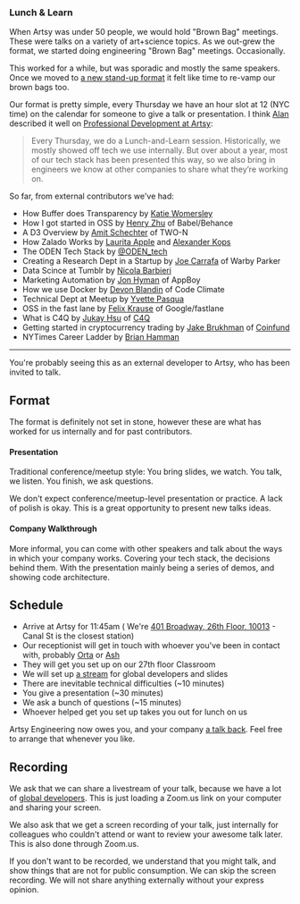 ### Lunch & Learn

When Artsy was under 50 people, we would hold "Brown Bag" meetings. These were talks on a variety of art+science topics. As we out-grew the format, we started doing engineering "Brown Bag" meetings. Occasionally.

This worked for a while, but was sporadic and mostly the same speakers. Once we moved to [a new stand-up format](http://artsy.github.io/blog/2015/03/23/artsy-technology-stack-2015/) it felt like time to re-vamp our brown bags too.

Our format is pretty simple, every Thursday we have an hour slot at 12 (NYC time) on the calendar for someone to give a talk or presentation. I think [Alan](http://twitter.com/alanjay1/) described it well on [Professional Development at Artsy](http://artsy.github.io/blog/2016/09/22/professional-development-at-artsy-engineering/):

> Every Thursday, we do a Lunch-and-Learn session. Historically, we mostly showed off tech we use internally. But over about a year, most of our tech stack has been presented this way, so we also bring in engineers we know at other companies to share what they’re working on.

So far, from external contributors we've had:

* How Buffer does Transparency by [Katie Womersley](http://twitter.com/‪katie_wormers‬)
* How I got started in OSS by [Henry Zhu](http://twitter.com/‪left_pad) of Babel/Behance
* A D3 Overview by [Amit Schechter](http://twitter.com/‪meetamit‬) of TWO-N
* How Zalado Works by [Laurita Apple](http://twitter.com/‪LauritaApplez‬) and [Alexander Kops](http://twitter.com/‪koze‬)
* The ODEN Tech Stack by [@ODEN_tech](http://twitter.com/‪ODEN_tech)
* Creating a Research Dept in a Startup by [Joe Carrafa](http://twitter.com/‪joetastic‬) of Warby Parker
* Data Scince at Tumblr by [Nicola Barbieri](https://twitter.com/nicola_barbieri)
* Marketing Automation by [Jon Hyman](https://twitter.com/jon_hyman) of AppBoy
* How we use Docker by [Devon Blandin](https://devon.io/) of Code Climate
* Technical Dept at Meetup by [Yvette Pasqua](https://twitter.com/lolarobot‬)
* OSS in the fast lane by [Felix Krause](https://twitter.com/krausefx‬) of Google/fastlane
* What is C4Q by [Jukay Hsu](https://twitter.com/JukayHsu‬) of [C4Q](http://www.c4q.nyc)
* Getting started in cryptocurrency trading by [Jake Brukhman](https://twitter.com/jbrukh?lang=en) of [Coinfund](https://coinfund.io)
* NYTimes Career Ladder by [Brian Hamman](https://twitter.com/hamman)

---

You're probably seeing this as an external developer to Artsy, who has been invited to talk.

## Format

The format is definitely not set in stone, however these are what has worked for us internally and for past contributors.

#### Presentation

Traditional conference/meetup style: You bring slides, we watch. You talk, we listen. You finish, we ask questions.

We don't expect conference/meetup-level presentation or practice. A lack of polish is okay. This is a great opportunity to present new talks ideas. 

#### Company Walkthrough

More informal, you can come with other speakers and talk about the ways in which your company works. Covering your tech stack, the decisions behind them. With the presentation mainly being a series of demos, and showing code architecture.

## Schedule

* Arrive at Artsy for 11:45am ( We're [401 Broadway, 26th Floor, 10013][401] - Canal St is the closest station)
* Our receptionist will get in touch with whoever you've been in contact with, probably [Orta] or [Ash]
* They will get you set up on our 27th floor Classroom
* We will set up [a stream](#recording) for global developers and slides
* There are inevitable technical difficulties (~10 minutes)
* You give a presentation (~30 minutes)
* We ask a bunch of questions (~15 minutes)
* Whoever helped get you set up takes you out for lunch on us

Artsy Engineering now owes you, and your company [a talk back](https://speakerdeck.com/ashfurrow/teaching-and-learning-1). Feel free to arrange that whenever you like.

## Recording

We ask that we can share a livestream of your talk, because we have a lot of [global developers](https://www.artsy.net/article/eloy-duran-going-global-5-tips-to-make-remote-work). This is just loading a Zoom.us link on your computer and sharing your screen.

We also ask that we get a screen recording of your talk, just internally for colleagues who couldn't attend or want to review your awesome talk later. This is also done through Zoom.us.

If you don't want to be recorded, we understand that you might talk, and show things that are not for public consumption. We can skip the screen recording. We will not share anything externally without your express opinion.

[orta]: https://github.com/orta
[ash]: https://github.com/ashfurrow
[401]: https://www.google.com/maps/place/401+Broadway/@40.718958,-74.0049492,17z/data=!3m1!4b1!4m5!3m4!1s0x89c2598a7196824f:0xddf53435afbdd5b9!8m2!3d40.718954!4d-74.0027552
